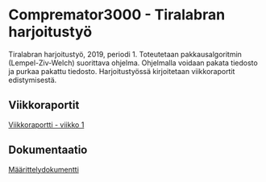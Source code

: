# Compremator3000 - Tiralabran harjoitustyö
Tiralabran harjoitustyö, 2019, periodi 1. Toteutetaan pakkausalgoritmin (Lempel-Ziv-Welch) suorittava ohjelma. Ohjelmalla voidaan pakata tiedosto ja purkaa pakattu tiedosto. Harjoitustyössä kirjoitetaan viikkoraportit edistymisestä.

## Viikkoraportit

[Viikkoraportti - viikko 1](https://github.com/happoni/Compremator3000/blob/master/Viikkoraportit/Viikkoraportti_vko1.md)

## Dokumentaatio

[Määrittelydokumentti](https://github.com/happoni/Compremator3000/blob/master/Compremator3000/Dokumentaatio/M%C3%A4%C3%A4rittelydokumentti.md)
